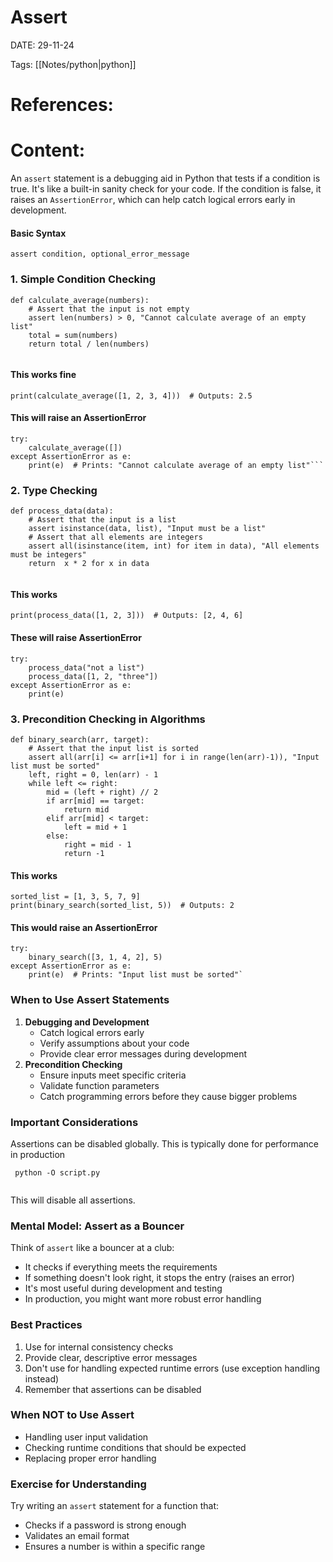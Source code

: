 
# Assert


DATE:  29-11-24


Tags: [[Notes/python|python]]

# References:




# Content:

An `assert` statement is a debugging aid in Python that tests if a condition is true. It's like a built-in sanity check for your code. If the condition is false, it raises an `AssertionError`, which can help catch logical errors early in development.

#### Basic Syntax
`assert condition, optional_error_message`

### 1. Simple Condition Checking

```
def calculate_average(numbers):     
	# Assert that the input is not empty    
	assert len(numbers) > 0, "Cannot calculate average of an empty list"        
	total = sum(numbers)    
	return total / len(numbers)
	
```

#### This works fine 
```
print(calculate_average([1, 2, 3, 4]))  # Outputs: 2.5 
```
#### This will raise an AssertionError
```
try:    
	calculate_average([]) 
except AssertionError as e:     
	print(e)  # Prints: "Cannot calculate average of an empty list"```
```
### 2. Type Checking
```
def process_data(data):     
	# Assert that the input is a list    
	assert isinstance(data, list), "Input must be a list"         
	# Assert that all elements are integers    
	assert all(isinstance(item, int) for item in data), "All elements must be integers"         
	return  x * 2 for x in data 
	
```
#### This works 
	print(process_data([1, 2, 3]))  # Outputs: [2, 4, 6] 
	
#### These will raise AssertionError 
	try:     
		process_data("not a list")    
		process_data([1, 2, "three"]) 
	except AssertionError as e:     
		print(e)

### 3. Precondition Checking in Algorithms
```
def binary_search(arr, target):     
	# Assert that the input list is sorted    
	assert all(arr[i] <= arr[i+1] for i in range(len(arr)-1)), "Input list must be sorted"         
	left, right = 0, len(arr) - 1    
	while left <= right:        
		mid = (left + right) // 2        
		if arr[mid] == target:            
			return mid        
		elif arr[mid] < target:            
			left = mid + 1        
		else:            
			right = mid - 1   
			return -1
``` 
#### This works 
	sorted_list = [1, 3, 5, 7, 9] 
	print(binary_search(sorted_list, 5))  # Outputs: 2 
#### This would raise an AssertionError 
	try:     
		binary_search([3, 1, 4, 2], 5) 
	except AssertionError as e:     
		print(e)  # Prints: "Input list must be sorted"`

### When to Use Assert Statements

1. **Debugging and Development**
    - Catch logical errors early
    - Verify assumptions about your code
    - Provide clear error messages during development
2. **Precondition Checking**
    - Ensure inputs meet specific criteria
    - Validate function parameters
    - Catch programming errors before they cause bigger problems

### Important Considerations

Assertions can be disabled globally. This is typically done for performance in production 
```
 python -O script.py 
 
```
 This will disable all assertions. 
### Mental Model: Assert as a Bouncer

Think of `assert` like a bouncer at a club:

- It checks if everything meets the requirements
- If something doesn't look right, it stops the entry (raises an error)
- It's most useful during development and testing
- In production, you might want more robust error handling

### Best Practices

1. Use for internal consistency checks
2. Provide clear, descriptive error messages
3. Don't use for handling expected runtime errors (use exception handling instead)
4. Remember that assertions can be disabled

### When NOT to Use Assert

- Handling user input validation
- Checking runtime conditions that should be expected
- Replacing proper error handling

### Exercise for Understanding

Try writing an `assert` statement for a function that:

- Checks if a password is strong enough
- Validates an email format
- Ensures a number is within a specific range



